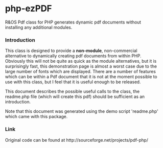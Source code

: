 php-ezPDF
=========

R&amp;OS Pdf class for PHP generates dynamic pdf documents without installing any additional modules.

<h3>Introduction</h3>

This class is designed to provide a <b>non-module</b>, non-commercial alternative to dynamically creating pdf documents from within PHP. Obviously this will not be quite as quick as the module alternatives, but it is surprisingly fast, this demonstration page is almost a worst case due to the large number of fonts which are displayed. There are a number of features which can be within a Pdf document that it is not at the moment possible to use with this class, but I feel that it is useful enough to be released. 

This document describes the possible useful calls to the class, the readme.php file (which will create this pdf) should be sufficient as an introduction.

Note that this document was generated using the demo script 'readme.php' which came with this package.

<h3>Link</h3>
Original code can be found at http://sourceforge.net/projects/pdf-php/

